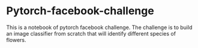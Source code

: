 # Pytorch-facebook-challenge
This is a notebook of pytorch facebook challenge.
The challenge is to build an image classifier from scratch that will identify different species of flowers.
